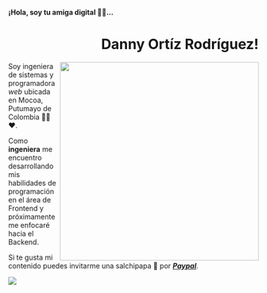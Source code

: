 **¡Hola, soy tu amiga digital 👋🏼...**

<div align="right">

# Danny Ortíz Rodríguez!

</div>

<img width="400" height="auto" align="right" src="https://pixabay.com/images/id-2307350/">

Soy ingeniera de sistemas y programadora _web_ ubicada en Mocoa, Putumayo de Colombia 💛💙❤️.

Como **ingeniera** me encuentro desarrollando mis habilidades de programación en el área de Frontend y próximamente me enfocaré hacia el Backend.


Si te gusta mi contenido puedes invitarme una salchipapa 🍟 por <a href="https://paypal.me/lorddannyo?country.x=CO&locale.x=es_XC" target="_blank" rel="noopener"> _**Paypal**_</a>.

<a href="#" target="_blank" rel="noopener">
  <img align="center" src="https://pixabay.com/es/vectors/hex%c3%a1gono-s%c3%admbolo-2307350/">
</a>

